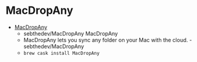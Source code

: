 # MacDropAny
- [MacDropAny](https://github.com/sebthedev/MacDropAny)
  -  sebthedev/MacDropAny MacDropAny
  - MacDropAny lets you sync any folder on your Mac with the cloud. - sebthedev/MacDropAny
  - `brew cask install MacDropAny`
